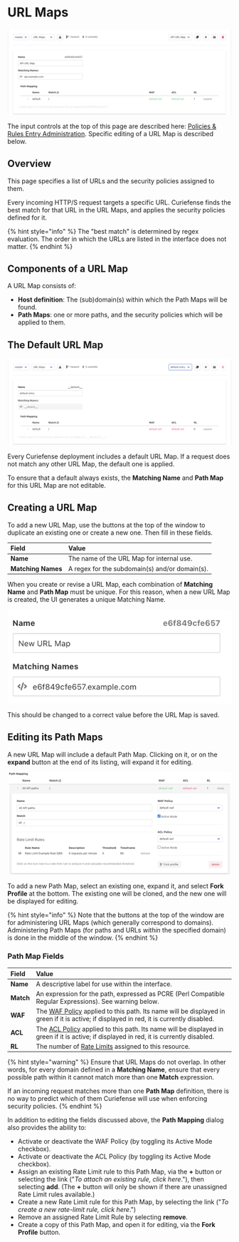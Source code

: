 # URL Maps

![](../../.gitbook/assets/url-maps-initial.png)

The input controls at the top of this page are described here: [Policies & Rules Entry Administration](./#entry-administration). Specific editing of a URL Map is described below.

## Overview

This page specifies a list of URLs and the security policies assigned to them.

Every incoming HTTP/S request targets a specific URL. Curiefense finds the best match for that URL in the URL Maps, and applies the security policies defined for it.

{% hint style="info" %}
The "best match" is determined by regex evaluation. The order in which the URLs are listed in the interface does not matter.
{% endhint %}

## Components of a URL Map

A URL Map consists of:

* **Host definition**: The \(sub\)domain\(s\) within which the Path Maps will be found.
* **Path Maps**: one or more paths, and the security policies which will be applied to them.

## The Default URL Map

![](../../.gitbook/assets/url-maps-default%20%281%29.png)

Every Curiefense deployment includes a default URL Map. If a request does not match any other URL Map, the default one is applied.

To ensure that a default always exists, the **Matching Name** and **Path Map** for this URL Map are not editable.

## Creating a URL Map

To add a new URL Map, use the buttons at the top of the window to duplicate an existing one or create a new one. Then fill in these fields.

| Field | Value |
| :--- | :--- |
| **Name** | The name of the URL Map for internal use. |
| **Matching Names** | A regex for the subdomain\(s\) and/or domain\(s\). |

When you create or revise a URL Map, each combination of **Matching Name** and **Path Map** must be unique. For this reason, when a new URL Map is created, the UI generates a unique Matching Name. 

![](../../.gitbook/assets/url-map-unique-matching-name.png)

This should be changed to a correct value before the URL Map is saved.

## Editing its Path Maps

A new URL Map will include a default Path Map. Clicking on it, or on the **expand** button at the end of its listing, will expand it for editing.

![](../../.gitbook/assets/url-maps-api-expanded%20%281%29.png)

To add a new Path Map, select an existing one, expand it, and select **Fork Profile** at the bottom. The existing one will be cloned, and the new one will be displayed for editing.

{% hint style="info" %}
Note that the buttons at the top of the window are for administering URL Maps \(which generally correspond to domains\). Administering Path Maps \(for paths and URLs _within_ the specified domain\) is done in the middle of the window.
{% endhint %}

### Path Map Fields

| **Field** | **Value** |
| :--- | :--- |
| **Name** | A descriptive label for use within the interface. |
| **Match** | An expression for the path, expressed as PCRE \(Perl Compatible Regular Expressions\). See warning below. |
| **WAF** | The [WAF Policy](waf-policies.md) applied to this path. Its name will be displayed in green if it is active; if displayed in red, it is currently disabled. |
| **ACL** | The [ACL Policy](acl-policies.md) applied to this path. Its name will be displayed in green if it is active; if displayed in red, it is currently disabled. |
| **RL** | The number of [Rate Limits](rate-limits.md) assigned to this resource. |

{% hint style="warning" %}
Ensure that URL Maps do not overlap. In other words, for every domain defined in a **Matching Name**, ensure that every possible path within it cannot match more than one **Match** expression.  
  
If an incoming request matches more than one **Path Map** definition, there is no way to predict which of them Curiefense will use when enforcing security policies.
{% endhint %}

In addition to editing the fields discussed above, the **Path Mapping** dialog also provides the ability to:

* Activate or deactivate the WAF Policy \(by toggling its Active Mode checkbox\).
* Activate or deactivate the ACL Policy \(by toggling its Active Mode checkbox\).
* Assign an existing Rate Limit rule to this Path Map, via the **+** button or selecting the link \("_To attach an existing rule, click here_."\), then selecting **add**. \(The **+** button will only be shown if there are unassigned Rate Limit rules available.\)
* Create a new Rate Limit rule for this Path Map, by selecting the link \("_To create a new rate-limit rule, click here_."\)
* Remove an assigned Rate Limit Rule by selecting **remove**.
* Create a copy of this Path Map, and open it for editing, via the **Fork Profile** button.

